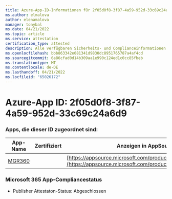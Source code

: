 ```yaml
---
title: Azure-App-ID-Informationen für 2f05d0f8-3f87-4a59-952d-33c69c24a6d9
ms.author: elmalova
author: elenamalova
manager: tonybal
ms.date: 04/21/2022
ms.topic: article
ms.service: attestation
certification_type: attested
description: Alle verfügbaren Sicherheits- und Complianceinformationen für 2f05d0f8-3f87-4a59-952d-33c69c24a6d9.
ms.openlocfilehash: bbb863342e081341d9830dc8951765787a4af4cd
ms.sourcegitcommit: 6a86cfad0d14b309aa1e990c124ed1c0cc85fbeb
ms.translationtype: MT
ms.contentlocale: de-DE
ms.lasthandoff: 04/21/2022
ms.locfileid: "65026172"
---
```

# <a name="azure-app-id-2f05d0f8-3f87-4a59-952d-33c69c24a6d9"></a>Azure-App ID: 2f05d0f8-3f87-4a59-952d-33c69c24a6d9


### <a name="apps-associated-with-this-id"></a>Apps, die dieser ID zugeordnet sind:
| **App-Name** | **Zertifiziert** | **Anzeigen in AppSource** |
|--------------|---------------|-----------------------|
| [MGR360](../forward/WA200003329.md) |  | [https://appsource.microsoft.com/product/office/WA200003329](https://appsource.microsoft.com/product/office/WA200003329) |

### <a name="microsoft-365-app-compliance-status"></a>Microsoft 365 App-Compliancestatus
- Publisher Attestaton-Status: Abgeschlossen
